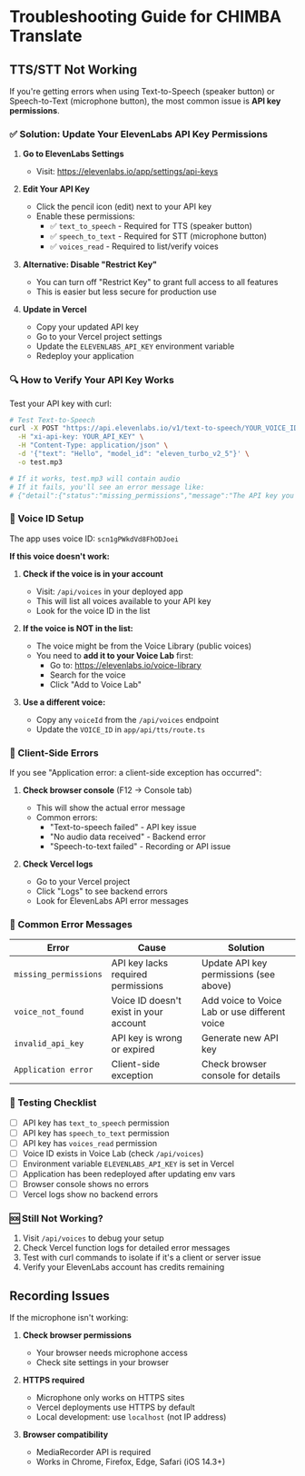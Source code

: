 # Troubleshooting Guide for CHIMBA Translate

## TTS/STT Not Working

If you're getting errors when using Text-to-Speech (speaker button) or Speech-to-Text (microphone button), the most common issue is **API key permissions**.

### ✅ Solution: Update Your ElevenLabs API Key Permissions

1. **Go to ElevenLabs Settings**
   - Visit: https://elevenlabs.io/app/settings/api-keys

2. **Edit Your API Key**
   - Click the pencil icon (edit) next to your API key
   - Enable these permissions:
     - ✅ `text_to_speech` - Required for TTS (speaker button)
     - ✅ `speech_to_text` - Required for STT (microphone button)
     - ✅ `voices_read` - Required to list/verify voices

3. **Alternative: Disable "Restrict Key"**
   - You can turn off "Restrict Key" to grant full access to all features
   - This is easier but less secure for production use

4. **Update in Vercel**
   - Copy your updated API key
   - Go to your Vercel project settings
   - Update the `ELEVENLABS_API_KEY` environment variable
   - Redeploy your application

### 🔍 How to Verify Your API Key Works

Test your API key with curl:

```bash
# Test Text-to-Speech
curl -X POST "https://api.elevenlabs.io/v1/text-to-speech/YOUR_VOICE_ID" \
  -H "xi-api-key: YOUR_API_KEY" \
  -H "Content-Type: application/json" \
  -d '{"text": "Hello", "model_id": "eleven_turbo_v2_5"}' \
  -o test.mp3

# If it works, test.mp3 will contain audio
# If it fails, you'll see an error message like:
# {"detail":{"status":"missing_permissions","message":"The API key you used is missing the permission text_to_speech..."}}
```

### 🎤 Voice ID Setup

The app uses voice ID: `scn1gPWkdVd8FhODJoei`

**If this voice doesn't work:**

1. **Check if the voice is in your account**
   - Visit: `/api/voices` in your deployed app
   - This will list all voices available to your API key
   - Look for the voice ID in the list

2. **If the voice is NOT in the list:**
   - The voice might be from the Voice Library (public voices)
   - You need to **add it to your Voice Lab** first:
     - Go to: https://elevenlabs.io/voice-library
     - Search for the voice
     - Click "Add to Voice Lab"

3. **Use a different voice:**
   - Copy any `voiceId` from the `/api/voices` endpoint
   - Update the `VOICE_ID` in `app/api/tts/route.ts`

### 📱 Client-Side Errors

If you see "Application error: a client-side exception has occurred":

1. **Check browser console** (F12 → Console tab)
   - This will show the actual error message
   - Common errors:
     - "Text-to-speech failed" - API key issue
     - "No audio data received" - Backend error
     - "Speech-to-text failed" - Recording or API issue

2. **Check Vercel logs**
   - Go to your Vercel project
   - Click "Logs" to see backend errors
   - Look for ElevenLabs API error messages

### 🐛 Common Error Messages

| Error | Cause | Solution |
|-------|-------|----------|
| `missing_permissions` | API key lacks required permissions | Update API key permissions (see above) |
| `voice_not_found` | Voice ID doesn't exist in your account | Add voice to Voice Lab or use different voice |
| `invalid_api_key` | API key is wrong or expired | Generate new API key |
| `Application error` | Client-side exception | Check browser console for details |

### 📝 Testing Checklist

- [ ] API key has `text_to_speech` permission
- [ ] API key has `speech_to_text` permission
- [ ] API key has `voices_read` permission
- [ ] Voice ID exists in Voice Lab (check `/api/voices`)
- [ ] Environment variable `ELEVENLABS_API_KEY` is set in Vercel
- [ ] Application has been redeployed after updating env vars
- [ ] Browser console shows no errors
- [ ] Vercel logs show no backend errors

### 🆘 Still Not Working?

1. Visit `/api/voices` to debug your setup
2. Check Vercel function logs for detailed error messages
3. Test with curl commands to isolate if it's a client or server issue
4. Verify your ElevenLabs account has credits remaining

## Recording Issues

If the microphone isn't working:

1. **Check browser permissions**
   - Your browser needs microphone access
   - Check site settings in your browser

2. **HTTPS required**
   - Microphone only works on HTTPS sites
   - Vercel deployments use HTTPS by default
   - Local development: use `localhost` (not IP address)

3. **Browser compatibility**
   - MediaRecorder API is required
   - Works in Chrome, Firefox, Edge, Safari (iOS 14.3+)
